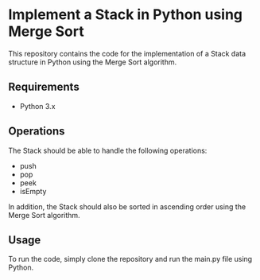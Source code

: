 # Implement a Stack in Python using Merge Sort

This repository contains the code for the implementation of a Stack data structure in Python using the Merge Sort algorithm.

## Requirements
- Python 3.x

## Operations
The Stack should be able to handle the following operations:
- push
- pop
- peek
- isEmpty

In addition, the Stack should also be sorted in ascending order using the Merge Sort algorithm.

## Usage
To run the code, simply clone the repository and run the main.py file using Python.
